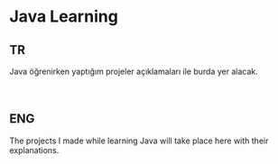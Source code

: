 # Java Learning

## TR 
Java öğrenirken yaptığım projeler açıklamaları ile burda yer alacak.
</br>
</br>
</br>

## ENG
The projects I made while learning Java will take place here with their explanations.

